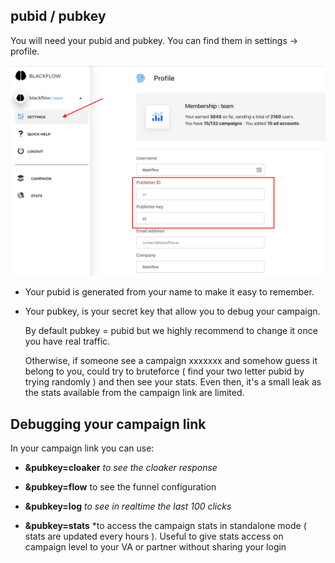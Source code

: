 ## pubid / pubkey

You will need your pubid and pubkey. You can find them in settings -> profile.

![Screen Shot 2020-01-04 at 10.44.48 AM.png](https://raw.githubusercontent.com/blackhatflow/storage/master/2020/03/30-16-02-18-Screen%20Shot%202020-01-04%20at%2010.44.48%20AM.png)

- Your pubid is generated from your name to make it easy to remember.

- Your pubkey, is your secret key that allow you to debug your campaign. 
  
  By default pubkey = pubid but we highly recommend to change it once you have real traffic.
  
  Otherwise, if someone see a campaign xxxxxxx and somehow guess it belong to you, could try to bruteforce ( find your two letter pubid by trying randomly ) and then see your stats. Even then, it's a small leak as the stats available from the campaign link are limited.

## Debugging your campaign link

In your campaign link you can use:

- **&pubkey=cloaker** *to see the cloaker response*

- **&pubkey=flow** to see the funnel configuration

- **&pubkey=log** *to see in realtime the last 100 clicks*

- **&pubkey=stats** *to access the campaign stats in standalone mode ( stats are updated every hours ). Useful to give stats access on campaign level to your VA or partner without sharing your login
